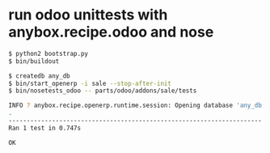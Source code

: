 # run odoo unittests with anybox.recipe.odoo and nose

```bash
$ python2 bootstrap.py
$ bin/buildout

$ createdb any_db
$ bin/start_openerp -i sale --stop-after-init
$ bin/nosetests_odoo -- parts/odoo/addons/sale/tests

INFO ? anybox.recipe.openerp.runtime.session: Opening database 'any_db'
.
----------------------------------------------------------------------
Ran 1 test in 0.747s

OK
```
